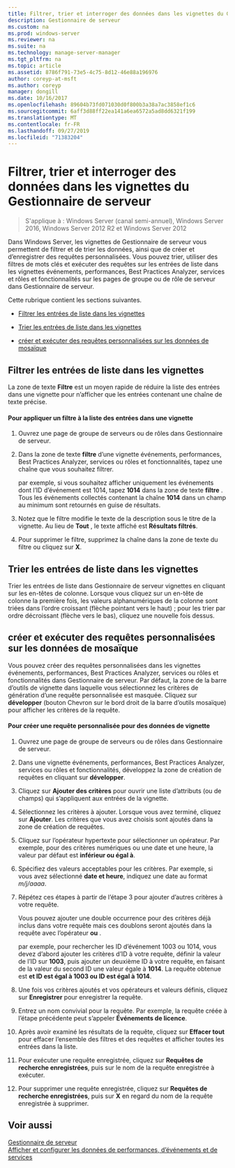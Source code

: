 ```yaml
---
title: Filtrer, trier et interroger des données dans les vignettes du Gestionnaire de serveur
description: Gestionnaire de serveur
ms.custom: na
ms.prod: windows-server
ms.reviewer: na
ms.suite: na
ms.technology: manage-server-manager
ms.tgt_pltfrm: na
ms.topic: article
ms.assetid: 8786f791-73e5-4c75-8d12-46e88a196976
author: coreyp-at-msft
ms.author: coreyp
manager: dongill
ms.date: 10/16/2017
ms.openlocfilehash: 89604b73fd071030d0f800b3a38a7ac3858ef1c6
ms.sourcegitcommit: 6aff3d88ff22ea141a6ea6572a5ad8dd6321f199
ms.translationtype: MT
ms.contentlocale: fr-FR
ms.lasthandoff: 09/27/2019
ms.locfileid: "71383204"
---
```

# <a name="filter-sort-and-query-data-in-server-manager-tiles"></a>Filtrer, trier et interroger des données dans les vignettes du Gestionnaire de serveur

>S'applique à : Windows Server (canal semi-annuel), Windows Server 2016, Windows Server 2012 R2 et Windows Server 2012

Dans Windows Server, les vignettes de Gestionnaire de serveur vous permettent de filtrer et de trier les données, ainsi que de créer et d’enregistrer des requêtes personnalisées. Vous pouvez trier, utiliser des filtres de mots clés et exécuter des requêtes sur les entrées de liste dans les vignettes événements, performances, Best Practices Analyzer, services et rôles et fonctionnalités sur les pages de groupe ou de rôle de serveur dans Gestionnaire de serveur.  
  
Cette rubrique contient les sections suivantes.  
  
-   [Filtrer les entrées de liste dans les vignettes](#BKMK_tiles)  
  
-   [Trier les entrées de liste dans les vignettes](#BKMK_sort)  
  
-   [créer et exécuter des requêtes personnalisées sur les données de mosaïque](#BKMK_query)  
  
## <a name="BKMK_tiles"></a>Filtrer les entrées de liste dans les vignettes  
La zone de texte **Filtre** est un moyen rapide de réduire la liste des entrées dans une vignette pour n’afficher que les entrées contenant une chaîne de texte précise.  
  
#### <a name="to-apply-a-filter-to-the-list-of-entries-in-a-tile"></a>Pour appliquer un filtre à la liste des entrées dans une vignette  
  
1.  Ouvrez une page de groupe de serveurs ou de rôles dans Gestionnaire de serveur.  
  
2.  Dans la zone de texte **filtre** d’une vignette événements, performances, Best Practices Analyzer, services ou rôles et fonctionnalités, tapez une chaîne que vous souhaitez filtrer.  
  
    par exemple, si vous souhaitez afficher uniquement les événements dont l’ID d’événement est 1014, tapez **1014** dans la zone de texte **filtre** . Tous les événements collectés contenant la chaîne **1014** dans un champ au minimum sont retournés en guise de résultats.  
  
3.  Notez que le filtre modifie le texte de la description sous le titre de la vignette. Au lieu de **Tout** , le texte affiché est **Résultats filtrés**.  
  
4.  Pour supprimer le filtre, supprimez la chaîne dans la zone de texte du filtre ou cliquez sur **X**.  
  
## <a name="BKMK_sort"></a>Trier les entrées de liste dans les vignettes  
Trier les entrées de liste dans Gestionnaire de serveur vignettes en cliquant sur les en-têtes de colonne. Lorsque vous cliquez sur un en-tête de colonne la première fois, les valeurs alphanumériques de la colonne sont triées dans l’ordre croissant (flèche pointant vers le haut) ; pour les trier par ordre décroissant (flèche vers le bas), cliquez une nouvelle fois dessus.  
  
## <a name="BKMK_query"></a>créer et exécuter des requêtes personnalisées sur les données de mosaïque  
Vous pouvez créer des requêtes personnalisées dans les vignettes événements, performances, Best Practices Analyzer, services ou rôles et fonctionnalités dans Gestionnaire de serveur. Par défaut, la zone de la barre d’outils de vignette dans laquelle vous sélectionnez les critères de génération d’une requête personnalisée est masquée. Cliquez sur **développer** (bouton Chevron sur le bord droit de la barre d’outils mosaïque) pour afficher les critères de la requête.  
  
#### <a name="to-create-a-custom-query-for-tile-data"></a>Pour créer une requête personnalisée pour des données de vignette  
  
1.  Ouvrez une page de groupe de serveurs ou de rôles dans Gestionnaire de serveur.  
  
2.  Dans une vignette événements, performances, Best Practices Analyzer, services ou rôles et fonctionnalités, développez la zone de création de requêtes en cliquant sur **développer**.  
  
3.  Cliquez sur **Ajouter des critères** pour ouvrir une liste d’attributs (ou de champs) qui s’appliquent aux entrées de la vignette.  
  
4.  Sélectionnez les critères à ajouter. Lorsque vous avez terminé, cliquez sur **Ajouter**. Les critères que vous avez choisis sont ajoutés dans la zone de création de requêtes.  
  
5.  Cliquez sur l’opérateur hypertexte pour sélectionner un opérateur. Par exemple, pour des critères numériques ou une date et une heure, la valeur par défaut est **inférieur ou égal à**.  
  
6.  Spécifiez des valeurs acceptables pour les critères. Par exemple, si vous avez sélectionné **date et heure**, indiquez une date au format *m/j/aaaa*.  
  
7.  Répétez ces étapes à partir de l’étape 3 pour ajouter d’autres critères à votre requête.  
  
    Vous pouvez ajouter une double occurrence pour des critères déjà inclus dans votre requête mais ces doublons seront ajoutés dans la requête avec l’opérateur **ou** .  
  
    par exemple, pour rechercher les ID d’événement 1003 ou 1014, vous devez d’abord ajouter les critères d’ID à votre requête, définir la valeur de l’ID sur **1003**, puis ajouter un deuxième ID à votre requête, en faisant de la valeur du second ID une valeur égale à **1014**. La requête obtenue est **et ID est égal à 1003 ou ID est égal à 1014**.  
  
8.  Une fois vos critères ajoutés et vos opérateurs et valeurs définis, cliquez sur **Enregistrer** pour enregistrer la requête.  
  
9. Entrez un nom convivial pour la requête. Par exemple, la requête créée à l’étape précédente peut s’appeler **Événements de licence**.  
  
10. Après avoir examiné les résultats de la requête, cliquez sur **Effacer tout** pour effacer l’ensemble des filtres et des requêtes et afficher toutes les entrées dans la liste.  
  
11. Pour exécuter une requête enregistrée, cliquez sur **Requêtes de recherche enregistrées**, puis sur le nom de la requête enregistrée à exécuter.  
  
12. Pour supprimer une requête enregistrée, cliquez sur **Requêtes de recherche enregistrées**, puis sur **X** en regard du nom de la requête enregistrée à supprimer.  
  
## <a name="see-also"></a>Voir aussi  
[Gestionnaire de serveur](server-manager.md)  
[Afficher et configurer les données de performances, d’événements et de services](view-and-configure-performance-event-and-service-data.md)  
  


